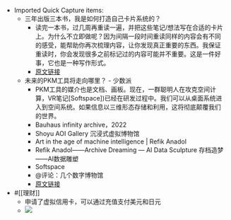 - Imported Quick Capture items:
    - 三年出版三本书，我是如何打造自己卡片系统的？
        - 读完一本书，过几周再重读一遍，并把这些笔记/想法写在合适的卡片上。为什么不立即做呢？因为间隔一段时间重读同样的内容会有不同的感受，能帮助你再次梳理内容，让你发现真正重要的东西。我保证重读时，你会发现很多之前标记过的内容可能并不重要。这是一件好事，它也是一种写作形式。
        - [原文链接](https://mp.weixin.qq.com/s/L0iqLCWXPrCDsr-cgF30yA)
    - 未来的PKM工具将走向哪里？ - 少数派
        - PKM工具的媒介也是文档、画板。现在，一群聪明人在攻克空间计算，VR笔记[Softspace])已经在研发过程中。我们可以从桌面系统进入到空间系统。如果信息以三维形态存储和利用，这将彻底颠覆我们的世界。
        - Bauhaus infinity archive，2022
        - Shoyu AOI Gallery 沉浸式虚拟博物馆
        - Art in the age of machine intelligence | Refik Anadol
        - Refik Anadol——Archive Dreaming — AI Data Sculpture 存档造梦——AI数据雕塑
        - Softspace
        - @评论：几个数字博物馆
        - [原文链接](https://sspai.com/post/80444)
- #[[理财]]
    - 申请了虚拟信用卡，可以通过充值支付美元和日元
    - ![](https://firebasestorage.googleapis.com/v0/b/firescript-577a2.appspot.com/o/imgs%2Fapp%2Fxinyiheng%2FH4uA9tPE3w.png?alt=media&token=615236a1-66c1-4e6d-9a26-1c0ccd90b4bd)
